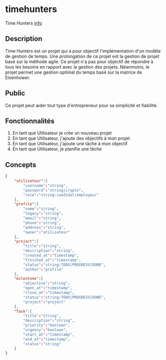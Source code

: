 # timehunters
Time Hunters [info](https://github.com/rocdane/timehunters)

## Description
Time Hunters est un projet qui a pour objectif l'implémentation d'un modèle de gestion de temps. Une prolongation de ce projet est la gestion de projet basé sur la méthode agile. Ce projet n'a pas pour objectif de répondre à tous les besoins en rapport avec la gestion des projets. Néanmoins, le projet permet une gestion optimal du temps basé sur la matrice de Eisenhower.

## Public
Ce projet peut aider tout type d'entrepreneur pour sa simplicité et fiabilité.

## Fonctionnalités
1. En tant que Utilisateur je crée un nouveau projet
2. En tant que Utilisateur, j'ajoute des objectifs à mon projet
3. En tant que Utilisateur, j'ajoute une tâche à mon objectif
4. En tant que Utilisateur, je planifie une tâche

## Concepts

```json
{
	"utilisateur":[
		"username":"string",
		"password":"string|crypto",
		"role":"string:candidat|employeur"
	],
	"profile":[
		"name":"string",
		"legacy":"string",
		"email":"string",
		"phone":"string",
		"address":"string",
		"owner":"utilisateur"
	],
	"project":[
		"title":"string",
		"description":"string",
		"created_at":"timestamp",
		"finished_at":"timestamp",
		"status":"string:TODO|PROGRESS|DONE",
		"author":"profile"
	],
	"milestone":[
		"objective":"string",
		"open_at":"timestamp",
		"close_at":"timestamp",
		"status":"string:TODO|PROGRESS|DONE",
		"project":"project"
	],
	"Task":[
		"title":"string",
		"description":"string",
		"priority":"boolean",
		"urgency":"boolean",
		"start_at":"timestamp",
		"end_at":"timestamp",
		"status":"string"
	]
}
```
